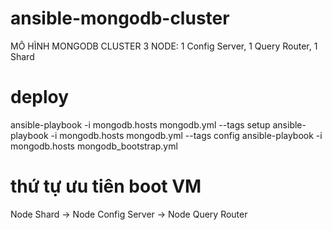 # ansible-mongodb-cluster
MÔ HÌNH MONGODB CLUSTER 3 NODE: 1 Config Server, 1 Query Router, 1 Shard

# deploy
ansible-playbook -i mongodb.hosts mongodb.yml --tags setup
ansible-playbook -i mongodb.hosts mongodb.yml --tags config
ansible-playbook -i mongodb.hosts mongodb_bootstrap.yml

# thứ tự ưu tiên boot VM
Node Shard -> Node Config Server -> Node Query Router 
